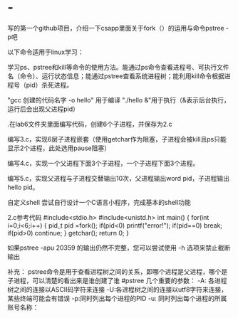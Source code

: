 # -
写的第一个github项目，介绍一下csapp里面关于fork（）的运用与命令pstree -p吧

以下命令适用于linux学习：

学习ps、pstree和kill等命令的使用方法。能通过ps命令查看进程号、可执行文件名（命令）、运行状态信息；能通过pstree查看系统进程树；能利用kill命令根据进程号（pid）杀死进程。

"gcc 创建的代码名字 -o hello" 用于编译  "./hello &"用于执行（&表示后台执行，运行后会出现父进程pid）

.在lab6文件夹里面编写代码，创建6个子进程，并保存为2.c

编写3.c，实现6层子进程嵌套（使用getchar作为阻塞，子进程会被kill且ps只能显示2个进程，此处选用pause阻塞）

编写4.c，实现一个父进程下面3个子进程，一个子进程下面3个进程。

编写5.c，实现父进程与子进程交替输出10次，父进程输出word pid，子进程输出 hello pid。

自定义shell
尝试自行设计一个C语言小程序，完成基本的shell功能


2.c参考代码
#include<stdio.h>
#include<unistd.h>
int main()
{
	for(int i=0;i<6;i++)
	{
		pid_t pid =fork();
		if(pid<0) printf("error!");
		if(pid==0)	break;
		if(pid>0)       continue;
	}
	getchar();
	return 0;
}


如果pstree -apu 20359 的输出仍然不完整，您可以尝试使用 -h 选项来禁止截断输出

补充：
pstree命令是用于查看进程树之间的关系，即哪个进程是父进程，哪个是子进程，可以清楚的看出来是谁创建了谁
#pstree
几个重要的参数：
-A: 各进程树之间的连接以ASCII码字符来连接
-U:各进程树之间的连接以utf8字符来连接，某些终端可能会有错误
-p:同时列出每个进程的PID
-u: 同时列出每个进程的所属账号名称：
